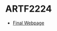 # ARTF2224
<ul> 
<li><a href="https://ericamoore16.github.io/ARTF2224/tools4.html">Final Webpage</a></li>
</ul>
